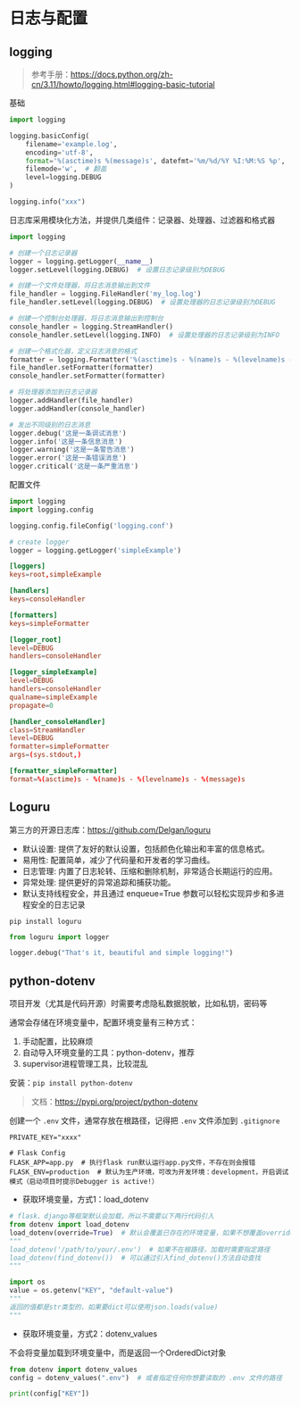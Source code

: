 # 日志与配置

## logging

> 参考手册：<https://docs.python.org/zh-cn/3.11/howto/logging.html#logging-basic-tutorial>

基础

```python
import logging

logging.basicConfig(
    filename='example.log', 
    encoding='utf-8', 
    format='%(asctime)s %(message)s', datefmt='%m/%d/%Y %I:%M:%S %p',  # format='%(levelname)s:%(message)s'
    filemode='w',  # 翻盖
    level=logging.DEBUG
)

logging.info("xxx")
```

日志库采用模块化方法，并提供几类组件：记录器、处理器、过滤器和格式器

```python
import logging

# 创建一个日志记录器
logger = logging.getLogger(__name__)
logger.setLevel(logging.DEBUG)  # 设置日志记录级别为DEBUG

# 创建一个文件处理器，将日志消息输出到文件
file_handler = logging.FileHandler('my_log.log')
file_handler.setLevel(logging.DEBUG)  # 设置处理器的日志记录级别为DEBUG

# 创建一个控制台处理器，将日志消息输出到控制台
console_handler = logging.StreamHandler()
console_handler.setLevel(logging.INFO)  # 设置处理器的日志记录级别为INFO

# 创建一个格式化器，定义日志消息的格式
formatter = logging.Formatter('%(asctime)s - %(name)s - %(levelname)s - %(message)s')
file_handler.setFormatter(formatter)
console_handler.setFormatter(formatter)

# 将处理器添加到日志记录器
logger.addHandler(file_handler)
logger.addHandler(console_handler)

# 发出不同级别的日志消息
logger.debug('这是一条调试消息')
logger.info('这是一条信息消息')
logger.warning('这是一条警告消息')
logger.error('这是一条错误消息')
logger.critical('这是一条严重消息')
```

配置文件

```python
import logging
import logging.config

logging.config.fileConfig('logging.conf')

# create logger
logger = logging.getLogger('simpleExample')
```

```conf
[loggers]
keys=root,simpleExample

[handlers]
keys=consoleHandler

[formatters]
keys=simpleFormatter

[logger_root]
level=DEBUG
handlers=consoleHandler

[logger_simpleExample]
level=DEBUG
handlers=consoleHandler
qualname=simpleExample
propagate=0

[handler_consoleHandler]
class=StreamHandler
level=DEBUG
formatter=simpleFormatter
args=(sys.stdout,)

[formatter_simpleFormatter]
format=%(asctime)s - %(name)s - %(levelname)s - %(message)s
```

## Loguru

第三方的开源日志库：<https://github.com/Delgan/loguru>

- 默认设置: 提供了友好的默认设置，包括颜色化输出和丰富的信息格式。
- 易用性: 配置简单，减少了代码量和开发者的学习曲线。
- 日志管理: 内置了日志轮转、压缩和删除机制，非常适合长期运行的应用。
- 异常处理: 提供更好的异常追踪和捕获功能。
- 默认支持线程安全，并且通过 enqueue=True 参数可以轻松实现异步和多进程安全的日志记录

`pip install loguru`

```python
from loguru import logger

logger.debug("That's it, beautiful and simple logging!")
```

## python-dotenv

项目开发（尤其是代码开源）时需要考虑隐私数据脱敏，比如私钥，密码等

通常会存储在环境变量中，配置环境变量有三种方式：

1. 手动配置，比较麻烦
2. 自动导入环境变量的工具：python-dotenv，推荐
3. supervisor进程管理工具，比较混乱

安装：`pip install python-dotenv`

> 文档：<https://pypi.org/project/python-dotenv>

创建一个 `.env` 文件，通常存放在根路径，记得把 `.env` 文件添加到 `.gitignore`

```shell
PRIVATE_KEY="xxxx"

# Flask Config
FLASK_APP=app.py  # 执行flask run默认运行app.py文件，不存在则会报错
FLASK_ENV=production  # 默认为生产环境，可改为开发环境：development，开启调试模式（启动项目时提示Debugger is active!）
```

- 获取环境变量，方式1：load_dotenv

```python
# flask、django等框架默认会加载，所以不需要以下两行代码引入
from dotenv import load_dotenv
load_dotenv(override=True)  # 默认会覆盖已存在的环境变量，如果不想覆盖override设置为False
"""
load_dotenv('/path/to/your/.env')  # 如果不在根路径，加载时需要指定路径
load_dotenv(find_dotenv())  # 可以通过引入find_dotenv()方法自动查找
"""

import os
value = os.getenv("KEY", "default-value")
"""
返回的值都是str类型的，如果要dict可以使用json.loads(value)
"""
```

- 获取环境变量，方式2：dotenv_values

不会将变量加载到环境变量中，而是返回一个OrderedDict对象

```python
from dotenv import dotenv_values
config = dotenv_values(".env")  # 或者指定任何你想要读取的 .env 文件的路径

print(config["KEY"])
```
